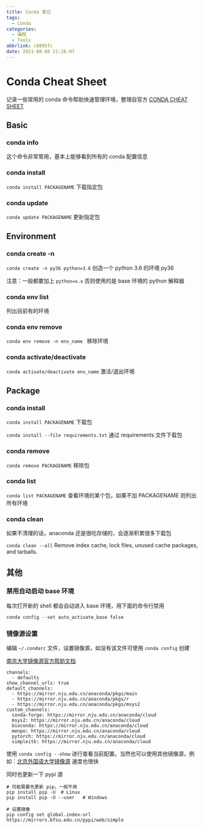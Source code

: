 ```yaml
---
title: Conda 笔记
tags:
  - Conda
categories:
  - 编程
  - Tools
abbrlink: c8895fc
date: 2021-08-08 21:26:07
---
```


# Conda Cheat Sheet

记录一些常用的 conda 命令帮助快速管理环境，整理自官方 [CONDA CHEAT SHEET](https://docs.conda.io/projects/conda/en/4.6.0/_downloads/52a95608c49671267e40c689e0bc00ca/conda-cheatsheet.pdf)

## Basic

### conda info

这个命令非常管用，基本上能够看到所有的 conda 配置信息

### conda install

`conda install PACKAGENAME` 下载指定包

### conda update

`conda update PACKAGENAME` 更新指定包 

## Environment

### conda create -n

`conda create -n py36 python=3.6` 创造一个 python 3.6 的环境 py36

注意：一般都要加上 `python=x.x` 否则使用的是 base 环境的 python 解释器

### conda env list

列出目前有的环境

### conda env remove 

`conda env remove -n env_name ` 移除环境

###  conda activate/deactivate

`conda activate/deactivate env_name` 激活/退出环境

## Package

### conda install

`conda install PACKAGENAME` 下载包

`conda install --file requirements.txt` 通过 requirements 文件下载包

### conda remove

`conda remove PACKAGENAME` 移除包

### conda list

`conda list PACKAGENAME` 查看环境的某个包，如果不加 PACKAGENAME 则列出所有环境

### conda clean

如果不清理的话，anaconda 还是很吃存储的，会逐渐积累很多下载包

`conda clean --all`  Remove index cache, lock files, unused cache packages, and tarballs.

## 其他

### 禁用自动启动 base 环境

每次打开新的 shell 都会自动进入 base 环境，用下面的命令行禁用

`conda config --set auto_activate_base false`

### 镜像源设置

编辑 `~/.condarc` 文件，设置镜像源，如没有该文件可使用 `conda config` 创建

[南京大学镜像源官方帮助文档](https://mirror.nju.edu.cn/help/anaconda)

```.condarc
channels:
  - defaults
show_channel_urls: true
default_channels:
  - https://mirror.nju.edu.cn/anaconda/pkgs/main
  - https://mirror.nju.edu.cn/anaconda/pkgs/r
  - https://mirror.nju.edu.cn/anaconda/pkgs/msys2
custom_channels:
  conda-forge: https://mirror.nju.edu.cn/anaconda/cloud
  msys2: https://mirror.nju.edu.cn/anaconda/cloud
  bioconda: https://mirror.nju.edu.cn/anaconda/cloud
  menpo: https://mirror.nju.edu.cn/anaconda/cloud
  pytorch: https://mirror.nju.edu.cn/anaconda/cloud
  simpleitk: https://mirror.nju.edu.cn/anaconda/cloud
```

使用 `conda config --show` 进行查看当前配置。当然也可以使用其他镜像源，例如：[北京外国语大学镜像源](https://mirrors.bfsu.edu.cn/help/anaconda/) 速度也很快

同时也更新一下 pypi 源

```shell
# 可能需要先更新 pip，一般不用
pip install pip -U	# Linux
pip install pip -U --user	# Windows

# 设置镜像
pip config set global.index-url https://mirrors.bfsu.edu.cn/pypi/web/simple
```

